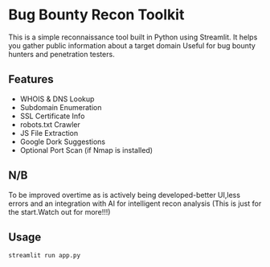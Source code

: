 # Bug Bounty Recon Toolkit
This is a simple reconnaissance tool built in Python using Streamlit. It helps you gather public information about a target domain 
Useful for bug bounty hunters and penetration testers.

##  Features

- WHOIS & DNS Lookup  
- Subdomain Enumeration  
- SSL Certificate Info  
- robots.txt Crawler  
- JS File Extraction  
- Google Dork Suggestions  
- Optional Port Scan (if Nmap is installed)
## N/B
To be improved overtime as is actively being developed-better UI,less errors and an integration with AI for intelligent recon analysis
(This is just for the start.Watch out for more!!!) 

## Usage

```bash
streamlit run app.py

